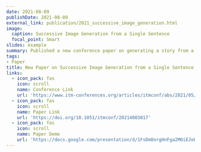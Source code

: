```yaml
---
date: 2021-08-09
publishDate: 2021-08-09
external_link: publication/2021_successive_image_generation.html
image:
  caption: Successive Image Generation from a Single Sentence
  focal_point: Smart
slides: example
summary: Published a new conference paper on generating a story from a single sentence and simulatenously generating a visual imagery
tags:
- Paper
title: New Paper on Successive Image Generation from a Single Sentence
links:
  - icon_pack: fas
    icon: scroll
    name: Conference Link
    url: 'https://www.itm-conferences.org/articles/itmconf/abs/2021/05/itmconf_icacc2021_03017/itmconf_icacc2021_03017.html'
  - icon_pack: fas
    icon: scroll
    name: Paper Link
    url: 'https://doi.org/10.1051/itmconf/20214003017'
  - icon_pack: fas
    icon: scroll
    name: Paper Demo
    url: 'https://docs.google.com/presentation/d/1FsDmOorgHnFga2MOiEJoHkDVUcUrcR-piqN12dE4b7s/edit?usp=sharing'
---
```




